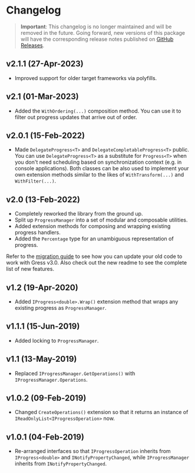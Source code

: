 # Changelog

> **Important**:
> This changelog is no longer maintained and will be removed in the future.
> Going forward, new versions of this package will have the corresponding release notes published on [GitHub Releases](https://githu.com/Tyrrrz/Gress/releases).

## v2.1.1 (27-Apr-2023)

- Improved support for older target frameworks via polyfills.

## v2.1 (01-Mar-2023)

- Added the `WithOrdering(...)` composition method. You can use it to filter out progress updates that arrive out of order.

## v2.0.1 (15-Feb-2022)

- Made `DelegateProgress<T>` and `DelegateCompletableProgress<T>` public. You can use `DelegateProgress<T>` as a substitute for `Progress<T>` when you don't need scheduling based on synchronization context (e.g. in console applications). Both classes can be also used to implement your own extension methods similar to the likes of `WithTransform(...)` and `WithFilter(...)`.

## v2.0 (13-Feb-2022)

- Completely reworked the library from the ground up.
- Split up `ProgressManager` into a set of modular and composable utilities.
- Added extension methods for composing and wrapping existing progress handlers.
- Added the `Percentage` type for an unambiguous representation of progress.

Refer to the [migration guide](<https://github.com/Tyrrrz/Gress/wiki/Migration-guide-(from-v1.2-to-v2.0)>) to see how you can update your old code to work with Gress v3.0. Also check out the new readme to see the complete list of new features.

## v1.2 (19-Apr-2020)

- Added `IProgress<double>.Wrap()` extension method that wraps any existing progress as `ProgressManager`.

## v1.1.1 (15-Jun-2019)

- Added locking to `ProgressManager`.

## v1.1 (13-May-2019)

- Replaced `IProgressManager.GetOperations()` with `IProgressManager.Operations`.

## v1.0.2 (09-Feb-2019)

- Changed `CreateOperations()` extension so that it returns an instance of `IReadOnlyList<IProgressOperation>` now.

## v1.0.1 (04-Feb-2019)

- Re-arranged interfaces so that `IProgressOperation` inherits from `IProgress<double>` and `INotifyPropertyChanged`, while `IProgressManager` inherits from `INotifyPropertyChanged`.
